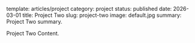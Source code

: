 template: articles/project
category: project
status: published
date: 2026-03-01
title: Project Two
slug: project-two
image: default.jpg
summary: Project Two summary.

Project Two Content.
